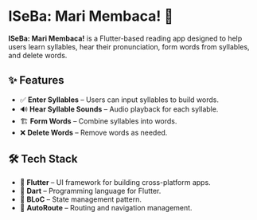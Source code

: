 # ISeBa: Mari Membaca! 📖  

**ISeBa: Mari Membaca!** is a Flutter-based reading app designed to help users learn syllables, hear their pronunciation, form words from syllables, and delete words.  

## ✨ Features  

- ✅ **Enter Syllables** – Users can input syllables to build words.  
- 🔊 **Hear Syllable Sounds** – Audio playback for each syllable.  
- 🏗 **Form Words** – Combine syllables into words.  
- ❌ **Delete Words** – Remove words as needed.  

## 🛠 Tech Stack  

- 🚀 **Flutter** – UI framework for building cross-platform apps.  
- 🎯 **Dart** – Programming language for Flutter.  
- 🔄 **BLoC** – State management pattern.  
- 🚦 **AutoRoute** – Routing and navigation management.  